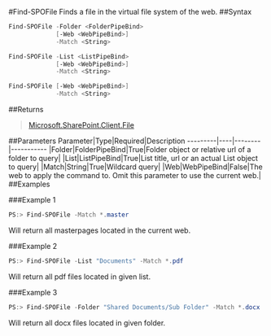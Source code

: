 #Find-SPOFile
Finds a file in the virtual file system of the web.
##Syntax
```powershell
Find-SPOFile -Folder <FolderPipeBind>
             [-Web <WebPipeBind>]
             -Match <String>
```


```powershell
Find-SPOFile -List <ListPipeBind>
             [-Web <WebPipeBind>]
             -Match <String>
```


```powershell
Find-SPOFile [-Web <WebPipeBind>]
             -Match <String>
```


##Returns
>[Microsoft.SharePoint.Client.File](https://msdn.microsoft.com/en-us/library/microsoft.sharepoint.client.file.aspx)

##Parameters
Parameter|Type|Required|Description
---------|----|--------|-----------
|Folder|FolderPipeBind|True|Folder object or relative url of a folder to query|
|List|ListPipeBind|True|List title, url or an actual List object to query|
|Match|String|True|Wildcard query|
|Web|WebPipeBind|False|The web to apply the command to. Omit this parameter to use the current web.|
##Examples

###Example 1
```powershell
PS:> Find-SPOFile -Match *.master
```
Will return all masterpages located in the current web.

###Example 2
```powershell
PS:> Find-SPOFile -List "Documents" -Match *.pdf
```
Will return all pdf files located in given list.

###Example 3
```powershell
PS:> Find-SPOFile -Folder "Shared Documents/Sub Folder" -Match *.docx
```
Will return all docx files located in given folder.
